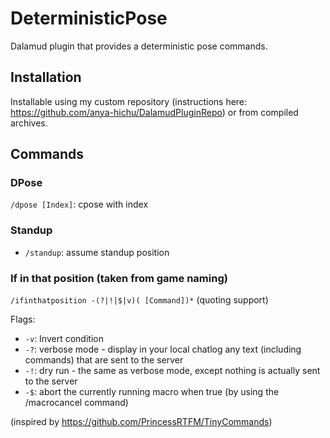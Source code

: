# DeterministicPose

Dalamud plugin that provides a deterministic pose commands.

## Installation

Installable using my custom repository (instructions here: https://github.com/anya-hichu/DalamudPluginRepo) or from compiled archives.

## Commands

### DPose

`/dpose [Index]`: cpose with index

### Standup

- `/standup`: assume standup position

### If in that position (taken from game naming)

`/ifinthatposition -(?|!|$|v)( [Command])*` (quoting support)

Flags:
 - `-v`: Invert condition
 - `-?`: verbose mode - display in your local chatlog any text (including commands) that are sent to the server
 - `-!`: dry run - the same as verbose mode, except nothing is actually sent to the server
 - `-$`: abort the currently running macro when true (by using the /macrocancel command)

(inspired by https://github.com/PrincessRTFM/TinyCommands)
